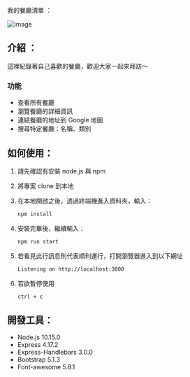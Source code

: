 我的餐廳清單 ：

![image](https://upload.cc/i1/2022/01/08/Jec3mf.png)


## 介紹 ：

這裡紀錄著自己喜歡的餐廳，歡迎大家一起來拜訪～

### 功能 

- 查看所有餐廳
- 瀏覽餐廳的詳細資訊
- 連結餐廳的地址到 Google 地圖
- 搜尋特定餐廳：名稱、類別

## 如何使用：

1. 請先確認有安裝 node.js 與 npm
2. 將專案 clone 到本地
3. 在本地開啟之後，透過終端機進入資料夾，輸入：

   ```bash
   npm install
   ```

4. 安裝完畢後，繼續輸入：

   ```bash
   npm run start
   ```

5. 若看見此行訊息則代表順利運行，打開瀏覽器進入到以下網址

   ```bash
   Listening on http://localhost:3000
   ```

6. 若欲暫停使用

   ```bash
   ctrl + c
   ```

## 開發工具：

- Node.js 10.15.0
- Express 4.17.2
- Express-Handlebars 3.0.0
- Bootstrap 5.1.3
- Font-awesome 5.8.1
